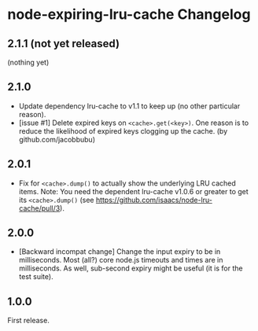 # node-expiring-lru-cache Changelog

## 2.1.1 (not yet released)

(nothing yet)


## 2.1.0

- Update dependency lru-cache to v1.1 to keep up (no other particular reason).
- [issue #1] Delete expired keys on `<cache>.get(<key>)`. One reason is to
  reduce the likelihood of expired keys clogging up the cache.
  (by github.com/jacobbubu)


## 2.0.1

- Fix for `<cache>.dump()` to actually show the underlying LRU cached items.
  Note: You need the dependent lru-cache v1.0.6 or greater to get
  its `<cache>.dump()` (see <https://github.com/isaacs/node-lru-cache/pull/3>).


## 2.0.0

- [Backward incompat change] Change the input expiry to be in milliseconds.
  Most (all?) core node.js timeouts and times are in milliseconds. As well,
  sub-second expiry might be useful (it is for the test suite).


## 1.0.0

First release.
